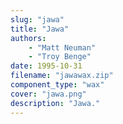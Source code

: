 ```yaml
---
slug: "jawa"
title: "Jawa"
authors: 
    - "Matt Neuman"
    - "Troy Benge"
date: 1995-10-31
filename: "jawawax.zip"
component_type: "wax"
cover: "jawa.png"
description: "Jawa."
---
```

